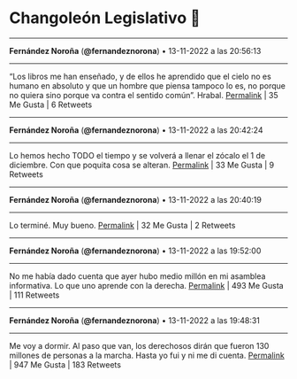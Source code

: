 # Changoleón Legislativo 🙈
*****
**Fernández Noroña** (**@fernandeznorona**) • 13-11-2022 a las 20:56:13
*****
“Los libros me han enseñado, y de ellos he aprendido que el cielo no es humano en absoluto y que un hombre que piensa tampoco lo es, no porque no quiera sino porque va contra el sentido común”. Hrabal.
[Permalink](https://twitter.com/fernandeznorona/status/1592018544526753792) | 35 Me Gusta | 6 Retweets
*****
**Fernández Noroña** (**@fernandeznorona**) • 13-11-2022 a las 20:42:24
*****
Lo hemos hecho TODO el tiempo y se volverá a llenar el zócalo el 1 de diciembre. Con que poquita cosa se alteran.
[Permalink](https://twitter.com/fernandeznorona/status/1592015063652904960) | 33 Me Gusta | 9 Retweets
*****
**Fernández Noroña** (**@fernandeznorona**) • 13-11-2022 a las 20:40:19
*****
Lo terminé. Muy bueno.
[Permalink](https://twitter.com/fernandeznorona/status/1592014539578658816) | 32 Me Gusta | 2 Retweets
*****
**Fernández Noroña** (**@fernandeznorona**) • 13-11-2022 a las 19:52:00
*****
No me había dado cuenta que ayer hubo medio millón en mi asamblea informativa. Lo que uno aprende con la derecha.
[Permalink](https://twitter.com/fernandeznorona/status/1592002382598393856) | 493 Me Gusta | 111 Retweets
*****
**Fernández Noroña** (**@fernandeznorona**) • 13-11-2022 a las 19:48:31
*****
Me voy a dormir. Al paso que van, los derechosos dirán que fueron 130 millones de personas a la marcha. Hasta yo fui y ni me di cuenta.
[Permalink](https://twitter.com/fernandeznorona/status/1592001505766563840) | 947 Me Gusta | 183 Retweets